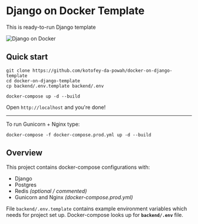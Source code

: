 # Django on Docker Template

This is ready-to-run Django template 

![Django on Docker](https://cdn.filestackcontent.com/rJf1U9MTraWZDCJWjQoE)

## Quick start

```shell script
git clone https://github.com/kotofey-da-powah/docker-on-django-template
cd docker-on-django-template
cp backend/.env.template backend/.env

docker-compose up -d --build
```

Open `http://localhost` and you're done!

----------------------------------
To run Gunicorn + Nginx type:
```shell script
docker-compose -f docker-compose.prod.yml up -d --build
```

## Overview

This project contains docker-compose configurations with:

* Django
* Postgres
* Redis _(optional / commented)_
* Gunicorn and Nginx _(docker-compose.prod.yml)_

File `backend/.env.template` contains example environment variables
which needs for project set up. Docker-compose looks up for **`backend/.env`** file.

